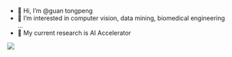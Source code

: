 - 👋 Hi, I’m @guan tongpeng
- 👀 I’m interested in computer vision, data mining, biomedical engineering ...
- 🍚 My current research is AI Accelerator
<a href="#">
<img align="left" src='https://github-readme-stats.vercel.app/api?username=guantongpeng&show_icons=true'>
</a>

<!---
guantongpeng/guantongpeng is a ✨ special ✨ repository because its `README.md` (this file) appears on your GitHub profile.
You can click the Preview link to take a look at your changes.
--->
